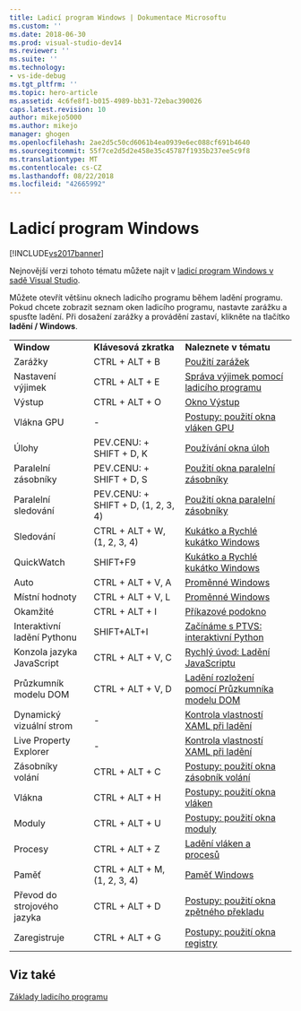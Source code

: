 ```yaml
---
title: Ladicí program Windows | Dokumentace Microsoftu
ms.custom: ''
ms.date: 2018-06-30
ms.prod: visual-studio-dev14
ms.reviewer: ''
ms.suite: ''
ms.technology:
- vs-ide-debug
ms.tgt_pltfrm: ''
ms.topic: hero-article
ms.assetid: 4c6fe8f1-b015-4989-bb31-72ebac390026
caps.latest.revision: 10
author: mikejo5000
ms.author: mikejo
manager: ghogen
ms.openlocfilehash: 2ae2d5c50cd6061b4ea0939e6ec088cf691b4640
ms.sourcegitcommit: 55f7ce2d5d2e458e35c45787f1935b237ee5c9f8
ms.translationtype: MT
ms.contentlocale: cs-CZ
ms.lasthandoff: 08/22/2018
ms.locfileid: "42665992"
---
```

# <a name="debugger-windows"></a>Ladicí program Windows
[!INCLUDE[vs2017banner](../includes/vs2017banner.md)]

Nejnovější verzi tohoto tématu můžete najít v [ladicí program Windows v sadě Visual Studio](https://docs.microsoft.com/visualstudio/debugger/debugger-windows).  
  
Můžete otevřít většinu oknech ladicího programu během ladění programu. Pokud chcete zobrazit seznam oken ladicího programu, nastavte zarážku a spusťte ladění. Při dosažení zarážky a provádění zastaví, klikněte na tlačítko **ladění / Windows**.  
  
||||  
|-|-|-|  
|**Window**|**Klávesová zkratka**|**Naleznete v tématu**|  
|Zarážky|CTRL + ALT + B|[Použití zarážek](../debugger/using-breakpoints.md)|  
|Nastavení výjimek|CTRL + ALT + E|[Správa výjimek pomocí ladicího programu](../debugger/managing-exceptions-with-the-debugger.md)|  
|Výstup|CTRL + ALT + O|[Okno Výstup](../ide/reference/output-window.md)|  
|Vlákna GPU|-|[Postupy: použití okna vláken GPU](../debugger/how-to-use-the-gpu-threads-window.md)|  
|Úlohy|PEV.CENU: + SHIFT + D, K|[Používání okna úloh](../debugger/using-the-tasks-window.md)|  
|Paralelní zásobníky|PEV.CENU: + SHIFT + D, S|[Použití okna paralelní zásobníky](../debugger/using-the-parallel-stacks-window.md)|  
|Paralelní sledování|PEV.CENU: + SHIFT + D, (1, 2, 3, 4)|[Použití okna paralelní zásobníky](../debugger/using-the-parallel-stacks-window.md)|  
|Sledování|CTRL + ALT + W, (1, 2, 3, 4)|[Kukátko a Rychlé kukátko Windows](../debugger/watch-and-quickwatch-windows.md)|  
|QuickWatch|SHIFT+F9|[Kukátko a Rychlé kukátko Windows](../debugger/watch-and-quickwatch-windows.md)|  
|Auto|CTRL + ALT + V, A|[Proměnné Windows](http://msdn.microsoft.com/library/ce0a67f6-2502-4b7a-ba45-cc32f8aeba3e)|  
|Místní hodnoty|CTRL + ALT + V, L|[Proměnné Windows](http://msdn.microsoft.com/library/ce0a67f6-2502-4b7a-ba45-cc32f8aeba3e)|  
|Okamžité|CTRL + ALT + I|[Příkazové podokno](../ide/reference/immediate-window.md)|  
|Interaktivní ladění Pythonu|SHIFT+ALT+I|[Začínáme s PTVS: interaktivní Python](../python/getting-started-with-ptvs-interactive-python.md)|  
|Konzola jazyka JavaScript|CTRL + ALT + V, C|[Rychlý úvod: Ladění JavaScriptu](../debugger/quickstart-debug-javascript-using-the-console.md)|  
|Průzkumník modelu DOM|CTRL + ALT + V, D|[Ladění rozložení pomocí Průzkumníka modelu DOM](../debugger/debug-layout-using-dom-explorer.md)|  
|Dynamický vizuální strom|-|[Kontrola vlastností XAML při ladění](../debugger/inspect-xaml-properties-while-debugging.md)|  
|Live Property Explorer|-|[Kontrola vlastností XAML při ladění](../debugger/inspect-xaml-properties-while-debugging.md)|  
|Zásobníky volání|CTRL + ALT + C|[Postupy: použití okna zásobník volání](../debugger/how-to-use-the-call-stack-window.md)|  
|Vlákna|CTRL + ALT + H|[Postupy: použití okna vláken](../debugger/how-to-use-the-threads-window.md)|  
|Moduly|CTRL + ALT + U|[Postupy: použití okna moduly](../debugger/how-to-use-the-modules-window.md)|  
|Procesy|CTRL + ALT + Z|[Ladění vláken a procesů](../debugger/debug-threads-and-processes.md)|  
|Paměť|CTRL + ALT + M, (1, 2, 3, 4)|[Paměť Windows](../debugger/memory-windows.md)|  
|Převod do strojového jazyka|CTRL + ALT + D|[Postupy: použití okna zpětného překladu](../debugger/how-to-use-the-disassembly-window.md)|  
|Zaregistruje|CTRL + ALT + G|[Postupy: použití okna registry](../debugger/how-to-use-the-registers-window.md)|  
  
## <a name="see-also"></a>Viz také  
 [Základy ladicího programu](../debugger/debugger-basics.md)





